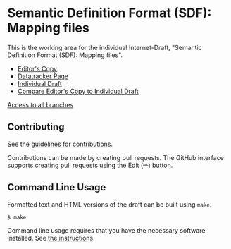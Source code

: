 # Semantic Definition Format (SDF): Mapping files

This is the working area for the individual Internet-Draft, "Semantic Definition Format (SDF): Mapping files".

* [Editor's Copy](https://cabo.github.io/sdf-mapping/#go.draft-bormann-asdf-sdf-mapping.html)
* [Datatracker Page](https://datatracker.ietf.org/doc/draft-bormann-asdf-sdf-mapping)
* [Individual Draft](https://datatracker.ietf.org/doc/html/draft-bormann-asdf-sdf-mapping)
* [Compare Editor's Copy to Individual Draft](https://cabo.github.io/sdf-mapping/#go.draft-bormann-asdf-sdf-mapping.diff)

[Access to all branches](https://cabo.github.io/sdf-mapping/)

## Contributing

See the
[guidelines for contributions](https://github.com/cabo/sdf-mapping/blob/main/CONTRIBUTING.md).

Contributions can be made by creating pull requests.
The GitHub interface supports creating pull requests using the Edit (✏) button.


## Command Line Usage

Formatted text and HTML versions of the draft can be built using `make`.

```sh
$ make
```

Command line usage requires that you have the necessary software installed.  See
[the instructions](https://github.com/martinthomson/i-d-template/blob/main/doc/SETUP.md).


